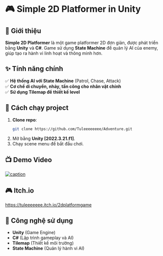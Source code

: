 # 🎮 Simple 2D Platformer in Unity  

## 📌 Giới thiệu  
**Simple 2D Platformer** là một game platformer 2D đơn giản, được phát triển bằng **Unity** và **C#**. Game sử dụng **State Machine** để quản lý AI của enemy, giúp tạo ra hành vi linh hoạt và thông minh hơn.  

## ✨ Tính năng chính  
✅ **Hệ thống AI với State Machine** (Patrol, Chase, Attack)  
✅ **Cơ chế di chuyển, nhảy, tấn công cho nhân vật chính**  
✅ **Sử dụng Tilemap để thiết kế level**  

## 🚀 Cách chạy project  
1. **Clone repo**:  
   ```sh  
   git clone https://github.com/Tuleeeeeeee/Adventure.git  
   ```  
2. Mở bằng **Unity [2022.3.21.f1]**.  
3. Chạy scene menu để bắt đầu chơi.  

## 📺 Demo Video  
[![caption](Image/Demo.gif)](Image/Demo.gif)



## 🎮 Itch.io   
https://tuleeeeeee.itch.io/2dplatformgame

## 📜 Công nghệ sử dụng  
- **Unity** (Game Engine)  
- **C#** (Lập trình gameplay và AI)  
- **Tilemap** (Thiết kế môi trường)  
- **State Machine** (Quản lý hành vi AI)  







